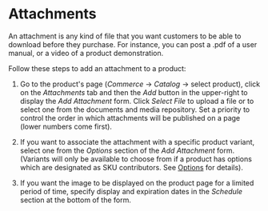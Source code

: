 # Attachments [](id=attachments)

An attachment is any kind of file that you want customers to be able to download
before they purchase. For instance, you can post a .pdf of a user manual, or
a video of a product demonstration.

Follow these steps to add an attachment to a product:

1. Go to the product's page (*Commerce* &rarr; *Catalog* &rarr; select product),
   click on the *Attachments* tab and then the *Add* button in the upper-right
   to display the *Add Attachment* form. Click *Select File* to upload a file or
   to select one from the documents and media repository. Set a priority to
   control the order in which attachments will be published on a page (lower
   numbers come first).

2. If you want to associate the attachment with a specific product variant,
   select one from the *Options* section of the *Add Attachment* form. (Variants
   will only be available to choose from if a product has options which are
   designated as SKU contributors. See
   [Options](/web/liferay-emporio/documentation/-/knowledge_base/7-1/options)
   for details).

3. If you want the image to be displayed on the product page for a limited
   period of time, specify display and expiration dates in the *Schedule*
   section at the bottom of the form.
